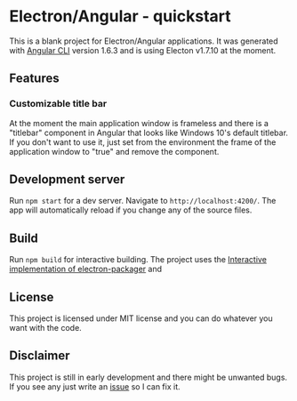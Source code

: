 # Electron/Angular - quickstart

This is a blank project for Electron/Angular applications. It was generated with [Angular CLI](https://github.com/angular/angular-cli) version 1.6.3 and is using Electon v1.7.10 at the moment.

## Features

### Customizable title bar
At the moment the main application window is frameless and there is a "titlebar" component in Angular that looks like Windows 10's default titlebar. If you don't want to use it, just set from the environment the frame of the application window to "true" and remove the component.

## Development server

Run `npm start` for a dev server. Navigate to `http://localhost:4200/`. The app will automatically reload if you change any of the source files.

## Build

Run `npm build` for interactive building. The project uses the [Interactive implementation of electron-packager](https://www.npmjs.com/package/electron-packager-interactive) and

## License

This project is licensed under MIT license and you can do whatever you want with the code.
## Disclaimer

This project is still in early development and there might be unwanted bugs. If you see any just write an [issue](https://github.com/D-LUSiON/electron-angular-quickstart/issues) so I can fix it.
